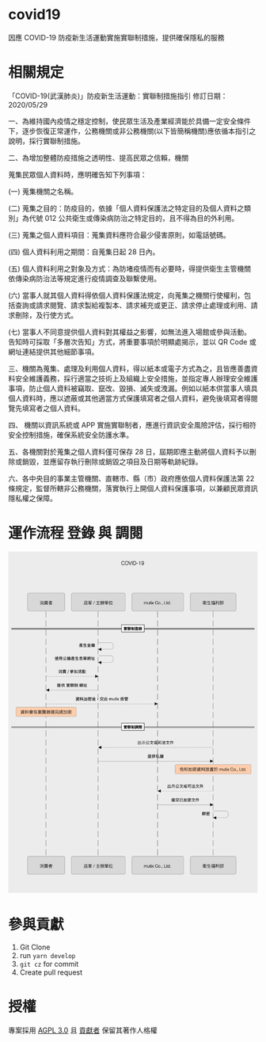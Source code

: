 # covid19
因應 COVID-19 防疫新生活運動實施實聯制措施，提供確保隱私的服務

# 相關規定

「COVID-19(武漢肺炎)」防疫新生活運動：實聯制措施指引
修訂日期：2020/05/29

一、為維持國內疫情之穩定控制，使民眾生活及產業經濟能於具備一定安全條件下，逐步恢復正常運作，公務機關或非公務機關(以下皆簡稱機關)應依循本指引之說明，採行實聯制措施。

二、為增加整體防疫措施之透明性、提高民眾之信賴，機關

蒐集民眾個人資料時，應明確告知下列事項：

(一) 蒐集機關之名稱。

(二) 蒐集之目的：防疫目的，依據「個人資料保護法之特定目的及個人資料之類別」為代號 012 公共衛生或傳染病防治之特定目的，且不得為目的外利用。

(三) 蒐集之個人資料項目：蒐集資料應符合最少侵害原則，如電話號碼。

(四) 個人資料利用之期間：自蒐集日起 28 日內。

(五) 個人資料利用之對象及方式：為防堵疫情而有必要時，得提供衛生主管機關依傳染病防治法等規定進行疫情調查及聯繫使用。

(六) 當事人就其個人資料得依個人資料保護法規定，向蒐集之機關行使權利，包括查詢或請求閱覽、請求製給複製本、請求補充或更正、請求停止處理或利用、請求刪除，及行使方式。

(七) 當事人不同意提供個人資料對其權益之影響，如無法進入場館或參與活動。告知時可採取「多層次告知」方式，將重要事項於明顯處揭示，並以 QR Code 或網址連結提供其他細節事項。

三、機關為蒐集、處理及利用個人資料，得以紙本或電子方式為之，且皆應善盡資料安全維護義務，採行適當之技術上及組織上安全措施，並指定專人辦理安全維護事項，防止個人資料被竊取、竄改、毀損、滅失或洩漏。例如以紙本供當事人填具個人資料時，應以遮蔽或其他適當方式保護填寫者之個人資料，避免後填寫者得閱覽先填寫者之個人資料。

四、 機關以資訊系統或 APP 實施實聯制者，應進行資訊安全風險評估，採行相符安全控制措施，確保系統安全防護水準。

五、各機關對於蒐集之個人資料僅可保存 28 日，屆期即應主動將個人資料予以刪除或銷毀，並應留存執行刪除或銷毀之項目及日期等軌跡紀錄。

六、各中央目的事業主管機關、直轄市、縣（市）政府應依個人資料保護法第 22 條規定，監督所轄非公務機關，落實執行上開個人資料保護事項，以兼顧民眾資訊隱私權之保障。

# 運作流程 登錄 與 調閱

![](./flow.png)

# 參與貢獻

1. Git Clone
2. run `yarn develop`
3. `git cz` for commit
4. Create pull request

# 授權

專案採用 [AGPL 3.0](https://www.gnu.org/licenses/agpl-3.0.html) 且 [貢獻者](https://github.com/mutix-co/covid19/graphs/contributors) 保留其著作人格權